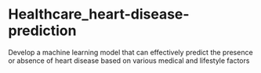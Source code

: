 # Healthcare_heart-disease-prediction
Develop a machine learning model that can effectively predict the presence or absence of heart disease based on various medical and lifestyle factors

